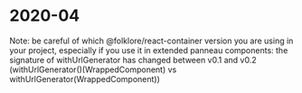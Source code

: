 # 2020-04

Note: be careful of which @folklore/react-container version you are using in your project, especially if you use it in extended panneau components: the signature of withUrlGenerator has changed between v0.1 and v0.2 (withUrlGenerator()(WrappedComponent) vs withUrlGenerator(WrappedComponent))
